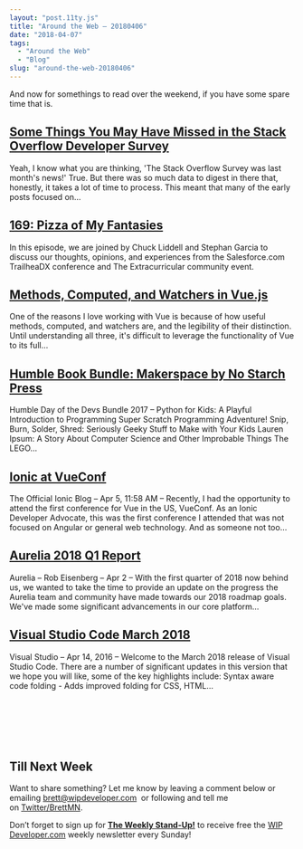 ```yaml
---
layout: "post.11ty.js"
title: "Around the Web – 20180406"
date: "2018-04-07"
tags: 
  - "Around the Web"
  - "Blog"
slug: "around-the-web-20180406"
---
```


And now for somethings to read over the weekend, if you have some spare time that is.

## [Some Things You May Have Missed in the Stack Overflow Developer Survey](https://dev.to/remotesynth/some-things-you-may-have-missed-in-the-stack-overflow-developer-survey-40lo)

Yeah, I know what you are thinking, 'The Stack Overflow Survey was last month's news!' True. But there was so much data to digest in there that, honestly, it takes a lot of time to process. This meant that many of the early posts focused on…

## [169: Pizza of My Fantasies](http://www.gooddaysirpodcast.com/podcast/2018/3/31/169-pizza-of-my-fantasies)

In this episode, we are joined by Chuck Liddell and Stephan Garcia to discuss our thoughts, opinions, and experiences from the Salesforce.com TrailheaDX conference and The Extracurricular community event.

## [Methods, Computed, and Watchers in Vue.js](https://css-tricks.com/methods-computed-and-watchers-in-vue-js/)

One of the reasons I love working with Vue is because of how useful methods, computed, and watchers are, and the legibility of their distinction. Until understanding all three, it's difficult to leverage the functionality of Vue to its full…

## [Humble Book Bundle: Makerspace by No Starch Press](https://www.humblebundle.com/books/makerspace-books?partner=wipdeveloper)

Humble Day of the Devs Bundle 2017 – Python for Kids: A Playful Introduction to Programming Super Scratch Programming Adventure! Snip, Burn, Solder, Shred: Seriously Geeky Stuff to Make with Your Kids Lauren Ipsum: A Story About Computer Science and Other Improbable Things The LEGO…

## [Ionic at VueConf](http://blog.ionicframework.com/ionic-at-vueconf/)

The Official Ionic Blog – Apr 5, 11:58 AM – Recently, I had the opportunity to attend the first conference for Vue in the US, VueConf. As an Ionic Developer Advocate, this was the first conference I attended that was not focused on Angular or general web technology. And as someone not too…

## [Aurelia 2018 Q1 Report](http://aurelia.io/blog/2018/04/02/aurelia-2018-q1-report/)

Aurelia – Rob Eisenberg – Apr 2 – With the first quarter of 2018 now behind us, we wanted to take the time to provide an update on the progress the Aurelia team and community have made towards our 2018 roadmap goals. We've made some significant advancements in our core platform…

## [Visual Studio Code March 2018](https://code.visualstudio.com/updates/v1_22)

Visual Studio – Apr 14, 2016 – Welcome to the March 2018 release of Visual Studio Code. There are a number of significant updates in this version that we hope you will like, some of the key highlights include: Syntax aware code folding - Adds improved folding for CSS, HTML…

 

 

 

## Till Next Week

Want to share something? Let me know by leaving a comment below or emailing [brett@wipdeveloper.com](mailto:brett@wipdeveloper.com)  or following and tell me on [Twitter/BrettMN](https://twitter.com/BrettMN).

Don’t forget to sign up for **[The Weekly Stand-Up!](https://wipdeveloper.wpcomstaging.com/newsletter/)** to receive free the [WIP Developer.com](https://wipdeveloper.wpcomstaging.com/) weekly newsletter every Sunday!
